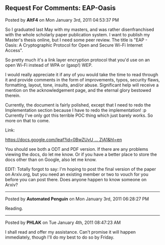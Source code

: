 ## Request For Comments: EAP-Oasis
Posted by **AltF4** on Mon January 3rd, 2011 04:53:37 PM

So I graduated last May with my masters, and was rather disenfranchised with the whole scholarly paper publication system. I want to publish my Master's thesis online, but I need some peer review. The title is "EAP - Oasis: A Cryptographic Protocol for Open and Secure Wi-Fi Internet Access". 

So pretty much it's a link layer encryption protocol that you'd use on an open Wi-Fi instead of WPA or (gasp!) WEP. 

I would really appreciate it if any of you would take the time to read through it and provide comments in the form of improvements, typos, security flaws, formatting, layout, tone, insults, and/or abuse. Significant help will receive a mention on the acknowledgement page, and the eternal glory bestowed therein. 

Currently, the document is fairly polished, except that I need to redo the Implementation section because I have to redo the implementation! :p Currently I've only got this terrible POC thing which just barely works. So more on that to come.

Link:

<!-- m --><a class="postlink" href="https://docs.google.com/leaf?id=0BwZUvUL3ucF9NzE1NjBlZjQtMmNmZS00YTIxLWFhNDQtMDFiNjQzYzQ0ZjA1&amp;hl=en">https://docs.google.com/leaf?id=0BwZUvU ... ZjA1&amp;hl=en</a><!-- m -->

You should see both a ODT and PDF version. If there are any problems viewing the docs, do let me know. Or if you have a better place to store the docs other than on Google, also let me know.

EDIT: Totally forgot to say: I'm hoping to post the final version of the paper on Arxiv.org, but you need an existing member or two to vouch for you before you can post there. Does anyone happen to know someone on Arxiv?

--------------------------------------------------------------------------------

Posted by **Automated Penguin** on Mon January 3rd, 2011 06:28:27 PM

Reading.

--------------------------------------------------------------------------------

Posted by **PHLAK** on Tue January 4th, 2011 08:47:23 AM

I shall read and offer my assistance.  Can't promise it will happen immediately, though I'll do my best to do so by Friday.
